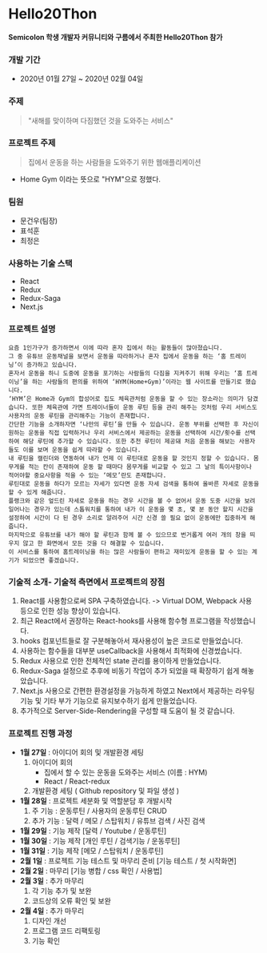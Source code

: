 # Hello20Thon
**Semicolon 학생 개발자 커뮤니티와 구름에서 주최한 Hello20Thon 참가**

### 개발 기간
* 2020년 01월 27일 ~ 2020년 02월 04일

### 주제
> "새해를 맞이하며 다짐했던 것을 도와주는 서비스"
### 프로젝트 주제
> 집에서 운동을 하는 사람들을 도와주기 위한 웹애플리케이션
* Home Gym 이라는 뜻으로 "HYM"으로 정했다.  

### 팀원
* 문건우(팀장)
* 표석훈
* 최정은

### 사용하는 기술 스택
* React
* Redux
* Redux-Saga
* Next.js

### 프로젝트 설명
```
요즘 1인가구가 증가하면서 이에 따라 혼자 집에서 하는 활동들이 많아졌습니다.  
그 중 유튜브 운동채널을 보면서 운동을 따라하거나 혼자 집에서 운동을 하는 ‘홈 트레이닝’이 증가하고 있습니다.  
혼자서 운동을 하니 도중에 운동을 포기하는 사람들의 다짐을 지켜주기 위해 우리는 ‘홈 트레이닝’을 하는 사람들의 편의를 위하여 ‘HYM(Home+Gym)’이라는 웹 사이트를 만들기로 했습니다.  
‘HYM’은 Home과 Gym의 합성어로 집도 체육관처럼 운동을 할 수 있는 장소라는 의미가 담겼습니다. 또한 체육관에 가면 트레이너들이 운동 루틴 등을 관리 해주는 것처럼 우리 서비스도 사용자의 운동 루틴을 관리해주는 기능이 존재합니다.  
간단한 기능을 소개하자면 ‘나만의 루틴’을 만들 수 있습니다. 운동 부위를 선택한 후 자신이 원하는 운동을 직접 입력하거나 우리 서비스에서 제공하는 운동을 선택하여 시간/횟수를 선택하여 해당 루틴에 추가할 수 있습니다. 또한 추천 루틴이 제공돼 처음 운동을 해보는 사용자들도 이를 보며 운동을 쉽게 따라할 수 있습니다.   
내 루틴을 캘린더와 연동하여 내가 언제 이 루틴대로 운동을 할 것인지 정할 수 있습니다. 몸무게를 적는 칸이 존재하여 운동 할 때마다 몸무게를 비교할 수 있고 그 날의 특이사항이나 적어야할 중요사항을 적을 수 있는 ‘메모’란도 존재합니다.   
루틴대로 운동을 하다가 모르는 자세가 있다면 운동 자세 검색을 통하여 올바른 자세로 운동을 할 수 있게 해줍니다.   
플랭크와 같은 엎드린 자세로 운동을 하는 경우 시간을 볼 수 없어서 운동 도중 시간을 보려 일어나는 경우가 있는데 스톱워치를 통하여 내가 이 운동을 몇 초, 몇 분 동안 할지 시간을 설정하여 시간이 다 된 경우 소리로 알려주어 시간 신경 쓸 필요 없이 운동에만 집중하게 해줍니다.   
마지막으로 유튜브를 내가 해야 할 루틴과 함께 볼 수 있으므로 번거롭게 여러 개의 창을 띄우지 않고 한 화면에서 모든 것을 다 해결할 수 있습니다. 
이 서비스를 통하여 홈트레이닝을 하는 많은 사람들이 편하고 재미있게 운동을 할 수 있는 계기가 되었으면 좋겠습니다.   
```

### 기술적 소개- 기술적 측면에서 프로젝트의 장점
1. React를 사용함으로써 SPA 구축하였습니다. -> Virtual DOM, Webpack 사용 등으로 인한 성능 향상이 있습니다.  
2. 최근 React에서 권장하는 React-hooks를 사용해 함수형 프로그램을 작성했습니다.  
3. hooks 컴포넌트들로 잘 구분해놓아서 재사용성이 높은 코드로 만들었습니다.  
4. 사용하는 함수들을 대부분 useCallback을 사용해서 최적화에 신경썼습니다.  
5. Redux 사용으로 인한 전체적인 state 관리를 용이하게 만들었습니다.  
6. Redux-Saga 설정으로 추후에 비동기 작업이 추가 되었을 때 확장하기 쉽게 해놓았습니다.  
7. Next.js 사용으로 간편한 환경설정을 가능하게 하였고 Next에서 제공하는 라우팅 기능 및 기타 부가 기능으로 유지보수하기 쉽게 만들었습니다.  
8. 추가적으로 Server-Side-Rendering을 구성할 때 도움이 될 것 같습니다.  

### 프로젝트 진행 과정
* **1월 27일** : 아이디어 회의 및 개발환경 세팅
    1. 아이디어 회의
        - 집에서 할 수 있는 운동을 도와주는 서비스 (이름 : HYM)
        - React / React-redux
    2. 개발환경 세팅 ( Github repository 및 파일 생성 )
* **1월 28일** : 프로젝트 세분화 및 역할분담 후 개발시작
    1. 주 기능 : 운동루틴 / 사용자의 운동루틴 CRUD
    2. 추가 기능 : 달력 / 메모 / 스탑워치 / 유튜브 검색 / 사진 검색
* **1월 29일** : 기능 제작 [달력 / Youtube / 운동루틴]
* **1월 30일** : 기능 제작 [개인 루틴 / 검색기능 / 운동루틴]
* **1월 31일** : 기능 제작 [메모 / 스탑워치 / 운동루틴]
* **2월 1일** : 프로젝트 기능 테스트 및 마무리 준비 [기능 테스트 / 첫 시작화면]
* **2월 2일** : 마무리 [기능 병합 / css 확인 / 사용법]
* **2월 3일** : 추가 마무리
    1. 각 기능 추가 및 보완 
    2. 코드상의 오류 확인 및 보완
* **2월 4일** : 추가 마무리
    1. 디자인 개선
    2. 프로그램 코드 리팩토링
    3. 기능 확인

